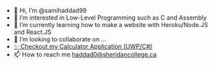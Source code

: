 - 👋 Hi, I’m @samihaddad99
- 👀 I’m interested in Low-Level Programming such as C and Assembly
- 🌱 I’m currently learning how to make a website with Heroku/Node.JS and React.JS
- 💞️ I’m looking to collaborate on ...
- <a href="https://github.com/samihaddad99/CalculatorApplication">✨ Checkout my Calculator Application (UWP/C#)</a>
- 📫 How to reach me haddad0@sheridancollege.ca

<!---
samihaddad99/samihaddad99 is a ✨ special ✨ repository because its `README.md` (this file) appears on your GitHub profile.
You can click the Preview link to take a look at your changes.
--->
